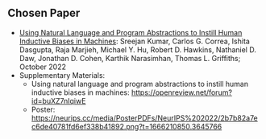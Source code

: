 ## Chosen Paper
* [Using Natural Language and Program Abstractions to Instill Human Inductive Biases in Machines](https://arxiv.org/abs/2205.11558): 
  Sreejan Kumar, Carlos G. Correa, Ishita Dasgupta, Raja Marjieh, Michael Y. Hu, Robert D. Hawkins, Nathaniel D. Daw, Jonathan D. Cohen, 
  Karthik Narasimhan, Thomas L. Griffiths; October 2022
* Supplementary Materials:
    * Using natural language and program abstractions to instill human inductive biases in machines: https://openreview.net/forum?id=buXZ7nIqiwE
    * Poster: https://neurips.cc/media/PosterPDFs/NeurIPS%202022/2b7b82a7ec6de40781fd6ef338b41892.png?t=1666210850.3645766


